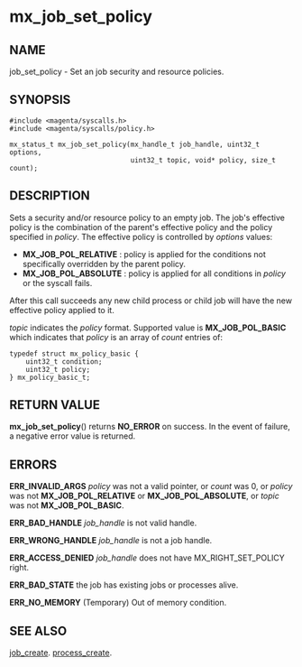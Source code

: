 # mx_job_set_policy

## NAME

job_set_policy - Set an job security and resource policies.

## SYNOPSIS

```
#include <magenta/syscalls.h>
#include <magenta/syscalls/policy.h>

mx_status_t mx_job_set_policy(mx_handle_t job_handle, uint32_t options,
                              uint32_t topic, void* policy, size_t count);

```

## DESCRIPTION

Sets a security and/or resource policy to an empty job. The job's effective policy
is the combination of the parent's effective policy and the policy specified in
*policy*. The effective policy is controlled by *options* values:

+ **MX_JOB_POL_RELATIVE** : policy is applied for the conditions not specifically
  overridden by the parent policy.
+ **MX_JOB_POL_ABSOLUTE** : policy is applied for all conditions in *policy* or
  the syscall fails.

After this call succeeds any new child process or child job will have the new
effective policy applied to it.

*topic* indicates the *policy* format. Supported value is **MX_JOB_POL_BASIC**
which indicates that *policy* is an array of *count* entries of:

```
typedef struct mx_policy_basic {
    uint32_t condition;
    uint32_t policy;
} mx_policy_basic_t;

```

## RETURN VALUE

**mx_job_set_policy**() returns **NO_ERROR** on success.  In the event of failure,
a negative error value is returned.


## ERRORS

**ERR_INVALID_ARGS**  *policy* was not a valid pointer, or *count* was 0,
or *policy* was not **MX_JOB_POL_RELATIVE** or **MX_JOB_POL_ABSOLUTE**, or
*topic* was not **MX_JOB_POL_BASIC**.

**ERR_BAD_HANDLE**  *job_handle* is not valid handle.

**ERR_WRONG_HANDLE**  *job_handle* is not a job handle.

**ERR_ACCESS_DENIED**  *job_handle* does not have MX_RIGHT_SET_POLICY right.

**ERR_BAD_STATE**  the job has existing jobs or processes alive.

**ERR_NO_MEMORY**  (Temporary) Out of memory condition.

## SEE ALSO

[job_create](job_create.md).
[process_create](job_create.md).
